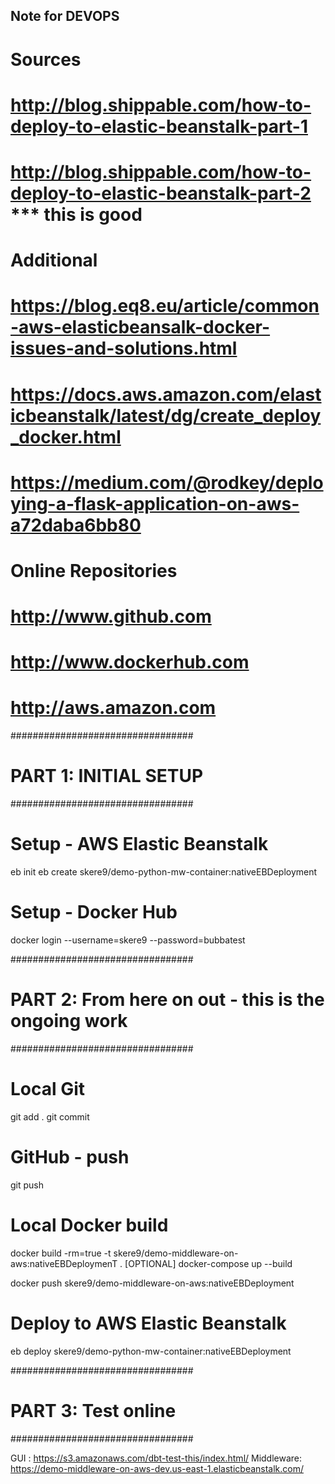 ## ##############################
##
## Note for DEVOPS 
##
## ##############################

# Sources
# http://blog.shippable.com/how-to-deploy-to-elastic-beanstalk-part-1 
# http://blog.shippable.com/how-to-deploy-to-elastic-beanstalk-part-2 *** this is good
# Additional 
# https://blog.eq8.eu/article/common-aws-elasticbeansalk-docker-issues-and-solutions.html 
# https://docs.aws.amazon.com/elasticbeanstalk/latest/dg/create_deploy_docker.html
# https://medium.com/@rodkey/deploying-a-flask-application-on-aws-a72daba6bb80

# Online Repositories 
# http://www.github.com 
# http://www.dockerhub.com  
# http://aws.amazon.com  

#################################
# PART 1: INITIAL SETUP
#################################

# Setup - AWS Elastic Beanstalk
eb init
eb create skere9/demo-python-mw-container:nativeEBDeployment
# Setup - Docker Hub
docker login --username=skere9 --password=bubbatest 

#################################
# PART 2: From here on out - this is the ongoing work
#################################

# Local Git
git add .
git commit 

# GitHub - push
git push

# Local Docker build
docker build -rm=true -t skere9/demo-middleware-on-aws:nativeEBDeploymenT .
[OPTIONAL] docker-compose up --build


docker push skere9/demo-middleware-on-aws:nativeEBDeployment 

# Deploy to AWS Elastic Beanstalk
eb deploy skere9/demo-python-mw-container:nativeEBDeployment

#################################
# PART 3: Test online
#################################

GUI       : https://s3.amazonaws.com/dbt-test-this/index.html/ 
Middleware: https://demo-middleware-on-aws-dev.us-east-1.elasticbeanstalk.com/

